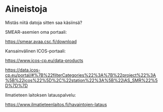 # Aineistoja

Mistäs niitä datoja sitten saa käsiinsä?

SMEAR-asemien oma portaali:

https://smear.avaa.csc.fi/download

Kansainvälinen ICOS-portaali:

https://www.icos-cp.eu/data-products

https://data.icos-cp.eu/portal/#%7B%22filterCategories%22%3A%7B%22project%22%3A%5B%22icos%22%5D%2C%22station%22%3A%5B%22iAS_SMR%22%5D%7D%7D

Ilmatieteen laitoksen latauspalvelu:

https://www.ilmatieteenlaitos.fi/havaintojen-lataus
